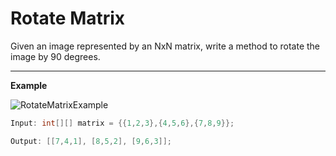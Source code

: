 # Rotate Matrix

Given an image represented by an NxN matrix, write a method to rotate the image by 90 degrees.

---

__Example__

![RotateMatrixExample](https://img-c.udemycdn.com/redactor/raw/coding_exercise_instructions/2020-12-27_07-09-16-535f1590f43cc2a1c13c957897328298.png)

```java
Input: int[][] matrix = {{1,2,3},{4,5,6},{7,8,9}};

Output: [[7,4,1], [8,5,2], [9,6,3]];
```
